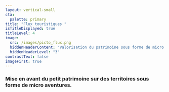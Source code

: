 ```yaml
---
layout: vertical-small
cta:
  palette: primary
title: "Flux touristiques "
isTitleDisplayed: true
titleLevel: 4
image:
  src: /images/picto_flux.png
  hiddenHeaderContent: "Valorisation du patrimoine sous forme de micro aventures. "
  hiddenHeaderLevel: "3"
contrastText: false
imageFirst: true
---
```

### Mise en avant du petit patrimoine sur des territoires sous forme de micro aventures.


